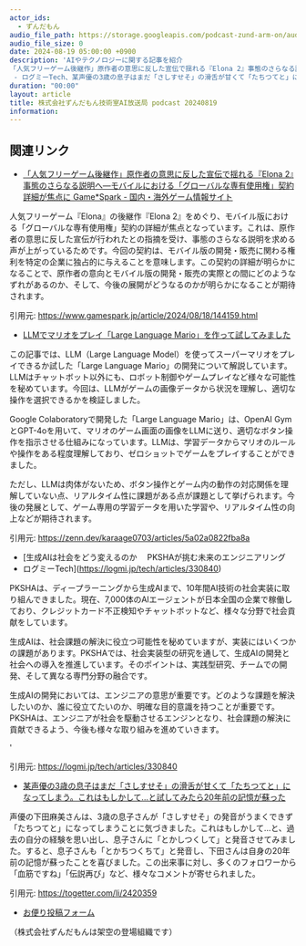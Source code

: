 ```yaml
---
actor_ids:
  - ずんだもん
audio_file_path: https://storage.googleapis.com/podcast-zund-arm-on/audio/株式会社ずんだもん技術室AI放送局_podcast_20240819.mp3
audio_file_size: 0
date: 2024-08-19 05:00:00 +0900
description: 'AIやテクノロジーに関する記事を紹介  
「人気フリーゲーム後継作」原作者の意思に反した宣伝で揺れる『Elona 2』事態のさらなる説明へ―モバイルにおける「グローバルな専有使用権」契約詳細が焦点に  Game*Spark - 国内・海外ゲーム情報サイト、LLMでマリオをプレイ「Large Language Mario」を作って試してみました、生成AIは社会をどう変えるのか　 PKSHAが挑む未来のエンジニアリング
 - ログミーTech、某声優の3歳の息子はまだ「さしすせそ」の滑舌が甘くて「たちつてと」になってしまう。これはもしかして…と試してみたら20年前の記憶が蘇った'
duration: "00:00"
layout: article
title: 株式会社ずんだもん技術室AI放送局 podcast 20240819
information: 
---
```


## 関連リンク


- [「人気フリーゲーム後継作」原作者の意思に反した宣伝で揺れる『Elona 2』事態のさらなる説明へ―モバイルにおける「グローバルな専有使用権」契約詳細が焦点に  Game*Spark - 国内・海外ゲーム情報サイト](https://www.gamespark.jp/article/2024/08/18/144159.html)  


人気フリーゲーム『Elona』の後継作『Elona 2』をめぐり、モバイル版における「グローバルな専有使用権」契約の詳細が焦点となっています。これは、原作者の意思に反した宣伝が行われたとの指摘を受け、事態のさらなる説明を求める声が上がっているためです。今回の契約は、モバイル版の開発・販売に関わる権利を特定の企業に独占的に与えることを意味します。この契約の詳細が明らかになることで、原作者の意向とモバイル版の開発・販売の実際との間にどのようなずれがあるのか、そして、今後の展開がどうなるのかが明らかになることが期待されます。 


引用元: https://www.gamespark.jp/article/2024/08/18/144159.html


- [LLMでマリオをプレイ「Large Language Mario」を作って試してみました](https://zenn.dev/karaage0703/articles/5a02a0822fba8a)  


この記事では、LLM（Large Language Model）を使ってスーパーマリオをプレイできるか試した「Large Language Mario」の開発について解説しています。LLMはチャットボット以外にも、ロボット制御やゲームプレイなど様々な可能性を秘めています。今回は、LLMがゲームの画像データから状況を理解し、適切な操作を選択できるかを検証しました。

Google Colaboratoryで開発した「Large Language Mario」は、OpenAI GymとGPT-4oを用いて、マリオのゲーム画面の画像をLLMに送り、適切なボタン操作を指示させる仕組みになっています。LLMは、学習データからマリオのルールや操作をある程度理解しており、ゼロショットでゲームをプレイすることができました。

ただし、LLMは肉体がないため、ボタン操作とゲーム内の動作の対応関係を理解していない点、リアルタイム性に課題がある点が課題として挙げられます。今後の発展として、ゲーム専用の学習データを用いた学習や、リアルタイム性の向上などが期待されます。 


引用元: https://zenn.dev/karaage0703/articles/5a02a0822fba8a


- [生成AIは社会をどう変えるのか　 PKSHAが挑む未来のエンジニアリング
 - ログミーTech](https://logmi.jp/tech/articles/330840)  



  PKSHAは、ディープラーニングから生成AIまで、10年間AI技術の社会実装に取り組んできました。現在、7,000体のAIエージェントが日本全国の企業で稼働しており、クレジットカード不正検知やチャットボットなど、様々な分野で社会貢献をしています。


  生成AIは、社会課題の解決に役立つ可能性を秘めていますが、実装にはいくつかの課題があります。PKSHAでは、社会実装型の研究を通して、生成AIの開発と社会への導入を推進しています。そのポイントは、実践型研究、チームでの開発、そして異なる専門分野の融合です。


  生成AIの開発においては、エンジニアの意思が重要です。どのような課題を解決したいのか、誰に役立てたいのか、明確な目的意識を持つことが重要です。PKSHAは、エンジニアが社会を駆動させるエンジンとなり、社会課題の解決に貢献できるよう、今後も様々な取り組みを進めていきます。

  '


引用元: https://logmi.jp/tech/articles/330840


- [某声優の3歳の息子はまだ「さしすせそ」の滑舌が甘くて「たちつてと」になってしまう。これはもしかして…と試してみたら20年前の記憶が蘇った](https://togetter.com/li/2420359)  


声優の下田麻美さんは、3歳の息子さんが「さしすせそ」の発音がうまくできず「たちつてと」になってしまうことに気づきました。これはもしかして…と、過去の自分の経験を思い出し、息子さんに「とかしつくして」と発音させてみました。すると、息子さんも「とかちつくちて」と発音し、下田さんは自身の20年前の記憶が蘇ったことを喜びました。この出来事に対し、多くのフォロワーから「血筋ですね」「伝説再び」など、様々なコメントが寄せられました。 


引用元: https://togetter.com/li/2420359



- [お便り投稿フォーム](https://forms.gle/ffg4JTfqdiqK62qf9)

（株式会社ずんだもんは架空の登場組織です）
